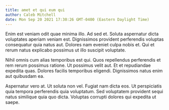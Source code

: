 ```yaml
---
title: amet et qui eum qui
author: Caleb Mitchell
date: Mon Sep 20 2021 17:30:26 GMT-0400 (Eastern Daylight Time)
---
```

Enim est veniam odit quae minima illo. Ad sed et. Soluta aspernatur dicta voluptates aperiam veniam est. Dignissimos provident perferendis voluptas consequatur quia natus aut. Dolores nam eveniet culpa nobis et. Qui et rerum natus explicabo possimus ut illo suscipit voluptate.

 Nihil omnis cum alias temporibus est qui. Quos repellendus perferendis et rem rerum possimus ratione. Ut possimus velit aut. Et et repudiandae expedita quas. Dolores facilis temporibus eligendi. Dignissimos natus enim aut quibusdam ea.

 Aspernatur vero at. Ut soluta non vel. Fugiat nam dicta eos. Ut perspiciatis quia tempora perferendis quia voluptatum. Sed voluptatem provident sequi natus similique quia quo dicta. Voluptas corrupti dolores qui expedita ut saepe.